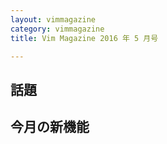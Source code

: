 ```yaml
---
layout: vimmagazine
category: vimmagazine
title: Vim Magazine 2016 年 5 月号

---
```


## 話題

## 今月の新機能

